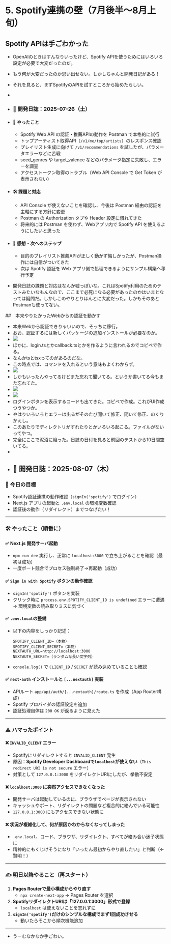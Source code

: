 # 5. Spotify連携の壁（7月後半～8月上旬）
## Spotify APIは手ごわかった
- OpenAIのときはすんなりいったけど、Spotify APIを使うためにはいろいろ設定が必要で大変だったのだ。
- もう何が大変だったのか思い出せない。しかしちゃんと開発日記がある！
- それを見ると、まずSpotifyのAPIを試すところから始めたらしい。
- 
- ### 📓 開発日誌：2025-07-26（土）
- #### 🎯 やったこと
  - Spotify Web API の認証・推薦APIの動作を Postman で本格的に試行
  - トップアーティスト取得API（`/v1/me/top/artists`）のレスポンス確認
  - プレイリスト生成に向けて `/v1/recommendations` を試したが、パラメータエラーなどに苦戦
  - seed_genres や target_valence などのパラメータ指定に失敗し、エラーを調査
  - アクセストークン取得のトラブル（Web API Console で Get Token が表示されない）

- #### 🛠 課題と対応
  - API Console が使えないことを確認し、今後は Postman 経由の認証を主軸にする方針に変更
  - Postman の Authorization タブや Header 設定に慣れてきた
  - 将来的には Postman を使わず、Webアプリ内で Spotify API を使えるようにしたいと思った

- #### 💬 感想・次へのステップ
  - 目的のプレイリスト推薦APIが正しく動かず悔しかったが、Postman操作には自信がついてきた
  - 次は Spotify 認証を Web アプリ側で処理できるようにサンプル構築へ移行予定

- 開発日誌の課題と対応はなんか嘘っぽいな。これはSpotify利用のためのテストみたいなもんなので、ここまで必死になる必要があったのかはいまとなっては疑問だ。しかしこのやりとりほんとに大変だった。しかもそのあとPostmanも使ってない。

##　本来やりたかったWebからの認証を動かす
- 本来Webから認証できりゃいいので、そっちに移行。
- おお、認証するには新しくパッケージの追加インストールが必要なのか。
- ![](images/05_dev2-2025-10-12-20-42-05.png)
- ほかに、login.tsとかcallback.tsとかを作るように言われるのでコピペで作る。
- なんかtsとtsxってのがあるのだな。
- この時点では、コマンドを入れるという意味もよくわからず。
- ![](images/05_dev2-2025-10-12-20-44-06.png)
- しかもいったんやってるけどまた忘れて聞いてる。というか書いてる今もまた忘れてた。
- ![](images/05_dev2-2025-10-12-20-46-42.png)
- ![](images/05_dev2-2025-10-12-20-47-11.png)
- ログインボタンを表示するコードも出てきた。コピペで作成。これがUI作成つうやつか。
- やはりいろいろとエラーは出るがそのたび聞いて修正、聞いて修正、のくりかえし。
- このあたりでディレクトリがずれたりとかいろいろ起こる。ファイルがないってやつ。
- 完全にここで泥沼に陥った。日誌の日付を見ると前回のテストから10日間空いてる。
-
- ## 📓 開発日誌：2025-08-07（木）

### 🎯 今日の目標  
- Spotify認証連携の動作確認（`signIn('spotify')` でログイン）
- Next.js アプリの起動と `.env.local` の環境変数確認
- 認証後の動作（リダイレクト）までつなげたい！

---
### 🛠 やったこと（順番に）

#### ✅ Next.js 開発サーバ起動
- `npm run dev` 実行し、正常に `localhost:3000` で立ち上がることを確認（最初は成功）
- 一度ポート競合でプロセス強制終了→再起動（成功）

#### ✅ `Sign in with Spotify` ボタンの動作確認
- `signIn('spotify')` ボタンを実装
- クリック時に `process.env.SPOTIFY_CLIENT_ID is undefined` エラーに遭遇 → 環境変数の読み取りミスに気づく

#### ✅ `.env.local`の整備
- 以下の内容をしっかり記述：
  ```env
  SPOTIFY_CLIENT_ID=（本物）
  SPOTIFY_CLIENT_SECRET=（本物）
  NEXTAUTH_URL=http://localhost:3000
  NEXTAUTH_SECRET=（ランダムな長い文字列）
  ```
- `console.log()` で `CLIENT_ID` / `SECRET` が読み込めていることも確認

#### ✅ `next-auth` インストールと `[...nextauth]` 実装
- APIルート `app/api/auth/[...nextauth]/route.ts` を作成（App Router構成）
- Spotify プロバイダの認証設定を追加
- 認証処理自体は `200 OK` が返るように見えた

---

### ⚠️ ハマったポイント

#### ❌ `INVALID_CLIENT` エラー
- Spotifyにリダイレクトすると `INVALID_CLIENT` 発生
- 原因：**Spotify Developer Dashboardで`localhost`が使えない**（`This redirect URI is not secure` エラー）
- 対策として `127.0.0.1:3000` をリダイレクトURIにしたが、挙動不安定

#### ❌ `localhost:3000` に突然アクセスできなくなった
- 開発サーバは起動しているのに、ブラウザでページが表示されない
- キャッシュやポート、リダイレクトの問題など複合的に絡んでいる可能性
- `127.0.0.1:3000` にもアクセスできない状態に

#### ❌ 状況が複雑化して、何が原因かわからなくなってしまった
- `.env.local`、コード、ブラウザ、リダイレクト、すべてが絡み合い迷子状態に
- 精神的にもくじけそうになり「いったん最初からやり直したい」と判断（←賢明！）

---

### ✍️ 明日以降やること（再スタート）

1. **Pages Routerで最小構成からやり直す**
   - `npx create-next-app` → Pages Router を選択
2. **SpotifyリダイレクトURIは「127.0.0.1:3000」形式で登録**
   - `localhost` は使えないことを忘れずに
3. **`signIn('spotify')`だけのシンプルな構成でまず1回成功させる**
   - 動いたらそこから順次機能追加

---

- うーむなかなか手ごわい。
  




